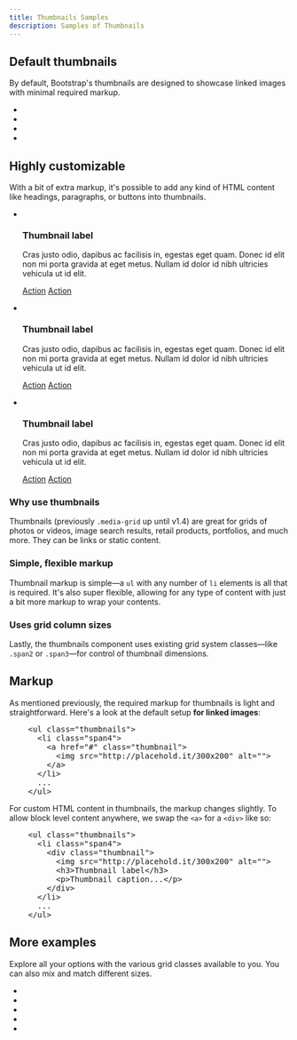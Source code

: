 ```yaml
---
title: Thumbnails Samples
description: Samples of Thumbnails
---
```


<section id="thumbnails">

  <h2>Default thumbnails</h2>
  <p>By default, Bootstrap's thumbnails are designed to showcase linked images with minimal required markup.</p>
  <div class="row-fluid">
    <ul class="thumbnails">
      <li class="span3">
        <a href="#" class="thumbnail">
          <img src="http://placehold.it/260x180" alt="">
        </a>
      </li>
      <li class="span3">
        <a href="#" class="thumbnail">
          <img src="http://placehold.it/260x180" alt="">
        </a>
      </li>
      <li class="span3">
        <a href="#" class="thumbnail">
          <img src="http://placehold.it/260x180" alt="">
        </a>
      </li>
      <li class="span3">
        <a href="#" class="thumbnail">
          <img src="http://placehold.it/260x180" alt="">
        </a>
      </li>
    </ul>
  </div>

  <h2>Highly customizable</h2>
  <p>With a bit of extra markup, it's possible to add any kind of HTML content like headings, paragraphs, or buttons into thumbnails.</p>
  <div class="row-fluid">
    <ul class="thumbnails">
      <li class="span4">
        <div class="thumbnail">
          <img src="http://placehold.it/300x200" alt="">
          <div class="caption">
            <h3>Thumbnail label</h3>
            <p>Cras justo odio, dapibus ac facilisis in, egestas eget quam. Donec id elit non mi porta gravida at eget metus. Nullam id dolor id nibh ultricies vehicula ut id elit.</p>
            <p><a href="#" class="btn btn-primary">Action</a> <a href="#" class="btn">Action</a></p>
          </div>
        </div>
      </li>
      <li class="span4">
        <div class="thumbnail">
          <img src="http://placehold.it/300x200" alt="">
          <div class="caption">
            <h3>Thumbnail label</h3>
            <p>Cras justo odio, dapibus ac facilisis in, egestas eget quam. Donec id elit non mi porta gravida at eget metus. Nullam id dolor id nibh ultricies vehicula ut id elit.</p>
            <p><a href="#" class="btn btn-primary">Action</a> <a href="#" class="btn">Action</a></p>
          </div>
        </div>
      </li>
      <li class="span4">
        <div class="thumbnail">
          <img src="http://placehold.it/300x200" alt="">
          <div class="caption">
            <h3>Thumbnail label</h3>
            <p>Cras justo odio, dapibus ac facilisis in, egestas eget quam. Donec id elit non mi porta gravida at eget metus. Nullam id dolor id nibh ultricies vehicula ut id elit.</p>
            <p><a href="#" class="btn btn-primary">Action</a> <a href="#" class="btn">Action</a></p>
          </div>
        </div>
      </li>
    </ul>
  </div>

  <h3>Why use thumbnails</h3>
  <p>Thumbnails (previously <code>.media-grid</code> up until v1.4) are great for grids of photos or videos, image search results, retail products, portfolios, and much more. They can be links or static content.</p>

  <h3>Simple, flexible markup</h3>
  <p>Thumbnail markup is simple&mdash;a <code>ul</code> with any number of <code>li</code> elements is all that is required. It's also super flexible, allowing for any type of content with just a bit more markup to wrap your contents.</p>

  <h3>Uses grid column sizes</h3>
  <p>Lastly, the thumbnails component uses existing grid system classes&mdash;like <code>.span2</code> or <code>.span3</code>&mdash;for control of thumbnail dimensions.</p>

  <h2>Markup</h2>
  <p>As mentioned previously, the required markup for thumbnails is light and straightforward. Here's a look at the default setup <strong>for linked images</strong>:</p>
  
<pre class="prettyprint linenums">
    &lt;ul class="thumbnails"&gt;
      &lt;li class="span4"&gt;
        &lt;a href="#" class="thumbnail"&gt;
          &lt;img src="http://placehold.it/300x200" alt=""&gt;
        &lt;/a&gt;
      &lt;/li&gt;
      ...
    &lt;/ul&gt;
</pre>

  <p>For custom HTML content in thumbnails, the markup changes slightly. To allow block level content anywhere, we swap the <code>&lt;a&gt;</code> for a <code>&lt;div&gt;</code> like so:</p>
          
<pre class="prettyprint linenums">
    &lt;ul class="thumbnails"&gt;
      &lt;li class="span4"&gt;
        &lt;div class="thumbnail"&gt;
          &lt;img src="http://placehold.it/300x200" alt=""&gt;
          &lt;h3&gt;Thumbnail label&lt;/h3&gt;
          &lt;p&gt;Thumbnail caption...&lt;/p&gt;
        &lt;/div&gt;
      &lt;/li&gt;
      ...
    &lt;/ul&gt;
</pre>

  <h2>More examples</h2>
  <p>Explore all your options with the various grid classes available to you. You can also mix and match different sizes.</p>
  <ul class="thumbnails">
    <li class="span4">
      <a href="#" class="thumbnail">
        <img src="http://placehold.it/360x270" alt="">
      </a>
    </li>
    <li class="span3">
      <a href="#" class="thumbnail">
        <img src="http://placehold.it/260x120" alt="">
      </a>
    </li>
    <li class="span2">
      <a href="#" class="thumbnail">
        <img src="http://placehold.it/160x120" alt="">
      </a>
    </li>
    <li class="span3">
      <a href="#" class="thumbnail">
        <img src="http://placehold.it/260x120" alt="">
      </a>
    </li>
    <li class="span2">
      <a href="#" class="thumbnail">
        <img src="http://placehold.it/160x120" alt="">
      </a>
    </li>
  </ul>

</section>
